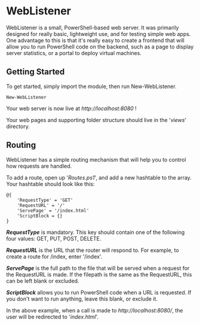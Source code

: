 # WebListener
WebListener is a small, PowerShell-based web server. It was primarily designed for really basic, lightweight use, and for testing simple web apps. One advantage to this is that it's really easy to create a frontend that will allow you to run PowerShell code on the backend, such as a page to display server statistics, or a portal to deploy virtual machines.

## Getting Started
To get started, simply import the module, then run New-WebListener.

```
New-WebListener
```

Your web server is now live at *http://localhost:8080* !

Your web pages and supporting folder structure should live in the '*views*' directory.

## Routing

WebListener has a simple routing mechanism that will help you to control how requests are handled.

To add a route, open up '*Routes.ps1*', and add a new hashtable to the array. Your hashtable should look like this:

```
@{
    'RequestType' = 'GET'
    'RequestURL' = '/'
    'ServePage' = '/index.html'
    'ScriptBlock = {}
}
```

***RequestType*** is mandatory. This key should contain one of the following four values: GET, PUT, POST, DELETE.

***RequestURL*** is the URL that the router will respond to. For example, to create a route for /index, enter '/index'.

***ServePage*** is the full path to the file that will be served when a request for the RequestURL is made. If the filepath is the same as the RequestURL, this can be left blank or excluded.

***ScriptBlock*** allows you to run PowerShell code when a URL is requested. If you don't want to run anything, leave this blank, or exclude it.

In the above example, when a call is made to *http://localhost:8080/*, the user will be redirected to '*index.html*'. 